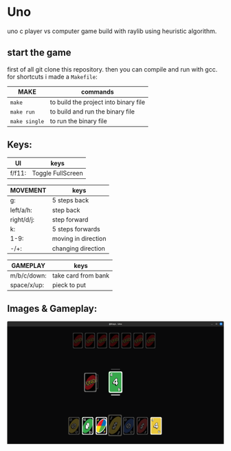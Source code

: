# Uno

uno c player vs computer game build with raylib using heuristic algorithm.

## start the game

first of all git clone this repository. then you can compile and run with gcc. for shortcuts i made a `Makefile`:

| MAKE          | commands                              |
| ------------- | ------------------------------------- |
| `make`        | to build the project into binary file |
| `make run`    | to build and run the binary file      |
| `make single` | to run the binary file                |

## Keys:

| UI     | keys              |
| ------ | ----------------- |
| f/f11: | Toggle FullScreen |

| MOVEMENT   | keys                |
| ---------- | ------------------- |
| g:         | 5 steps back        |
| left/a/h:  | step back           |
| right/d/j: | step forward        |
| k:         | 5 steps forwards    |
| 1-9:       | moving in direction |
| -/+:       | changing direction  |

| GAMEPLAY    | keys                |
| ----------- | ------------------- |
| m/b/c/down: | take card from bank |
| space/x/up: | pieck to put        |

## Images & Gameplay:

[![Watch the video](/images/2.png)](http://itaylayzer.github.io/uno-c)
